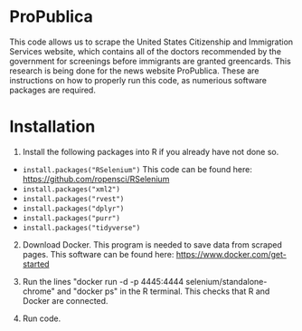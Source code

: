 # ProPublica

This code allows us to scrape the United States Citizenship and Immigration Services website, which contains all of the doctors recommended by the government for screenings before immigrants are granted greencards. This research is being done for the news website ProPublica. These are instructions on how to properly run this code, as numerious software packages are required.

# Installation

1. Install the following packages into R if you already have not done so.

  + `install.packages("RSelenium")` This code can be found here: https://github.com/ropensci/RSelenium
  + `install.packages("xml2")`
  + `install.packages("rvest")`
  + `install.packages("dplyr")`
  + `install.packages("purr")`
  + `install.packages("tidyverse")`

2. Download Docker. This program is needed to save data from scraped pages. This software can be found here: https://www.docker.com/get-started

3. Run the lines "docker run -d -p 4445:4444 selenium/standalone-chrome" and "docker ps" in the R terminal. This checks that R and Docker are connected.

4. Run code.
